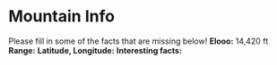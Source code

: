 # Mountain Info
Please fill in some of the facts that are missing below!
**Elooo:**
14,420 ft
**Range:**
**Latitude, Longitude:**
**Interesting facts:**
